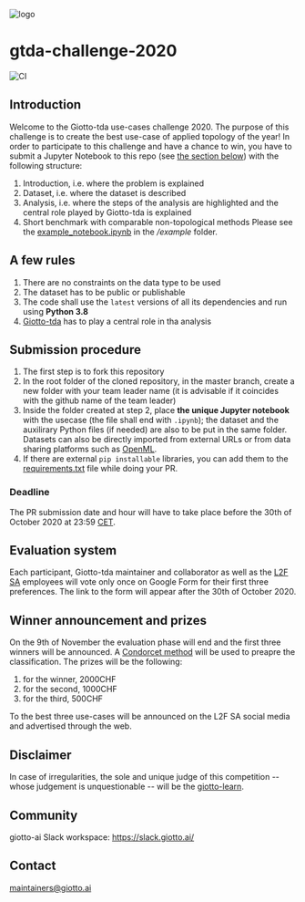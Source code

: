 ![logo](https://raw.githubusercontent.com/giotto-ai/giotto-tda/master/doc/images/tda_logo.svg)

# gtda-challenge-2020
![CI](https://github.com/giotto-ai/gtda-challenge-2020/workflows/CI/badge.svg)

## Introduction
Welcome to the Giotto-tda use-cases challenge 2020. The purpose of this challenge is to create the best use-case of applied topology of the year! In order to participate to this challenge and have a chance to win, you have to submit a Jupyter Notebook to this repo (see [the section below](#submission-procedure)) with the following structure:
1. Introduction, i.e. where the problem is explained
2. Dataset, i.e. where the dataset is described
3. Analysis, i.e. where the steps of the analysis are highlighted and the central role played by Giotto-tda is explained
4. Short benchmark with comparable non-topological methods
Please see the [example_notebook.ipynb](https://github.com/giotto-ai/gtda-challenge-2020/example/example_notebook.ipynb) in the */example* folder.

## A few rules
1. There are no constraints on the data type to be used
2. The dataset has to be public or publishable
3. The code shall use the ```latest``` versions of all its dependencies and run using **Python 3.8**
4. [Giotto-tda](https://github.com/giotto-ai/giotto-tda) has to play a central role in tha analysis

## Submission procedure
1. The first step is to fork this repository
2. In the root folder of the cloned repository, in the master branch, create a new folder with your team leader name (it is advisable if it coincides with the github name of the team leader)
3. Inside the folder created at step 2, place **the unique Jupyter notebook** with the usecase (the file shall end with ```.ipynb```); the dataset and the auxilirary Python files (if needed) are also to be put in the same folder. Datasets can also be directly imported from external URLs or from data sharing platforms such as [OpenML](https://www.openml.org).
4. If there are external ```pip installable``` libraries, you can add them to the [requirements.txt](https://github.com/giotto-ai/gtda-challenge-2020/requirements.txt) file while doing your PR.

### Deadline
The PR submission date and hour will have to take place before the 30th of October 2020 at 23:59 [CET](https://time.is/CET).

## Evaluation system
Each participant, Giotto-tda maintainer and collaborator as well as the [L2F SA](https://www.giotto.ai) employees will vote only once on Google Form for their first three preferences. The link to the form will appear after the 30th of October 2020.

## Winner announcement and prizes
On the 9th of November the evaluation phase will end and the first three winners will be announced. A [Condorcet method](https://en.wikipedia.org/wiki/Condorcet_method) will be used to preapre the classification. 
The prizes will be the following:
1. for the winner, 2000CHF
2. for the second, 1000CHF
3. for the third, 500CHF

To the best three use-cases will be announced on the L2F SA social media and advertised through the web. 

## Disclaimer
In case of irregularities, the sole and unique judge of this competition -- whose judgement is unquestionable -- will be the [giotto-learn](https://github.com/giotto-learn).

## Community
giotto-ai Slack workspace: https://slack.giotto.ai/

## Contact
maintainers@giotto.ai
